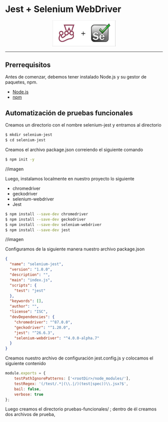 # Jest + Selenium WebDriver

<p align="center"><img width="40%" src="imagenes/logo.jpeg" /></p>

--------------------------------------------------------------------------------

## Prerrequisitos

Antes de comenzar, debemos tener instalado Node.js y su gestor de paquetes, npm.
- [Node.js](https://nodejs.org/es/)
- [npm](https://docs.npmjs.com/downloading-and-installing-node-js-and-npm)

## Automatización de pruebas funcionales

Creamos un directorio con el nombre selenium-jest y entramos al directorio

```bash
$ mkdir selenium-jest
$ cd selenium-jest
```
Creamos el archivo package.json correiendo el siguiente comando

```bash
$ npm init -y
```

//imagen 

Luego, instalamos localmente en nuestro proyecto lo siguiente

- chromedriver
- geckodriver
- selenium-webdriver
- Jest


```bash
$ npm install --save-dev chromedriver
$ npm install --save-dev geckodriver
$ npm install --save-dev selenium-webdriver
$ npm install --save-dev jest
```
//imagen

Configuramos de la siguiente manera nuestro archivo package.json

```json
{
  "name": "selenium-jest",
  "version": "1.0.0",
  "description": "",
  "main": "index.js",
  "scripts": {
    "test": "jest"
  },
  "keywords": [],
  "author": "",
  "license": "ISC",
  "devDependencies": {
    "chromedriver": "^87.0.0",
    "geckodriver": "^1.20.0",
    "jest": "^26.6.3",
    "selenium-webdriver": "^4.0.0-alpha.7"
  }
}
```

Creamos nuestro archivo de configuración jest.config.js y colocamos el siguiente contenido

```javascript
module.exports = {
    testPathIgnorePatterns: ['<rootDir>/node_modules/'],
    testRegex: '(/test/.*|(\\.|/)(test|spec))\\.jsx?$',
    bail: false,
    verbose: true
};
```

Luego creamos el directorio pruebas-funcionales/ ; dentro de él creamos dos archivos de prueba, 

